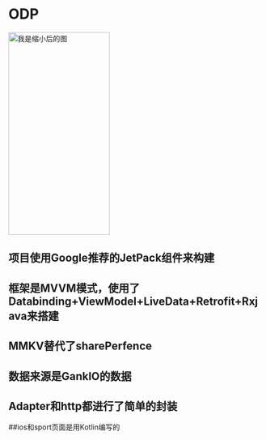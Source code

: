 # ODP


 
  <img src="https://github.com/SeaMyC/ODP/blob/master/images/home.gif" width="200" height="400" alt="我是缩小后的图"></img>
  
## 项目使用Google推荐的JetPack组件来构建

## 框架是MVVM模式，使用了Databinding+ViewModel+LiveData+Retrofit+Rxjava来搭建

## MMKV替代了sharePerfence

## 数据来源是GankIO的数据

## Adapter和http都进行了简单的封装

##ios和sport页面是用Kotlin编写的
